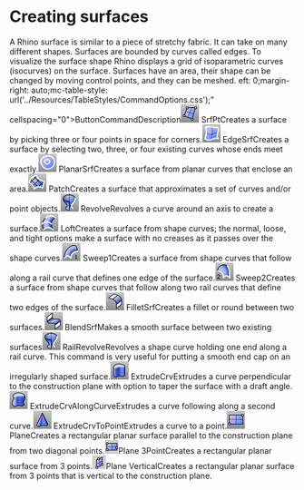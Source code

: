 ---
---


# Creating surfaces
A Rhino surface is similar to a piece of stretchy fabric. It can take on many different shapes.
Surfaces are bounded by curves called edges. To visualize the surface shape Rhino displays a grid of isoparametric curves (isocurves) on the surface.
Surfaces have an area, their shape can be changed by moving control points, and they can be meshed.
eft: 0;margin-right: auto;mc-table-style: url('../Resources/TableStyles/CommandOptions.css');" cellspacing="0">ButtonCommandDescription![images/srfpt.png](images/srfpt.png)SrfPtCreates a surface by picking three or four points in space for corners.![images/edgesrf.png](images/edgesrf.png)EdgeSrfCreates a surface by selecting two, three, or four existing curves whose ends meet exactly.![images/planarsrf.png](images/planarsrf.png)PlanarSrfCreates a surface from planar curves that enclose an area.![images/patch.png](images/patch.png)PatchCreates a surface that approximates a set of curves and/or point objects.![images/revolve.png](images/revolve.png)RevolveRevolves a curve around an axis to create a surface.![images/loft.png](images/loft.png)LoftCreates a surface from shape curves; the normal, loose, and tight options make a surface with no creases as it passes over the shape curves.![images/sweep1.png](images/sweep1.png)Sweep1Creates a surface from shape curves that follow along a rail curve that defines one edge of the surface.![images/sweep2.png](images/sweep2.png)Sweep2Creates a surface from shape curves that follow along two rail curves that define two edges of the surface.![images/filletsrf.png](images/filletsrf.png)FilletSrfCreates a fillet or round between two surfaces.![images/blendsrf.png](images/blendsrf.png)BlendSrfMakes a smooth surface between two existing surfaces![images/revolve.png](images/revolve.png)RailRevolveRevolves a shape curve holding one end along a rail curve. This command is very useful for putting a smooth end cap on an irregularly shaped surface.![images/extrudecrv.png](images/extrudecrv.png)ExtrudeCrvExtrudes a curve perpendicular to the construction plane with option to taper the surface with a draft angle.![images/extrudecrvalongcrv.png](images/extrudecrvalongcrv.png)ExtrudeCrvAlongCurveExtrudes a curve following along a second curve.![images/extrudecrvtopoint.png](images/extrudecrvtopoint.png)ExtrudeCrvToPointExtrudes a curve to a point.![images/plane.png](images/plane.png)PlaneCreates a rectangular planar surface parallel to the construction plane from two diagonal points.![images/plane3pt.png](images/plane3pt.png)Plane 3PointCreates a rectangular planar surface from 3 points.![images/planevertical.png](images/planevertical.png)Plane VerticalCreates a rectangular planar surface from 3 points that is vertical to the construction plane.
